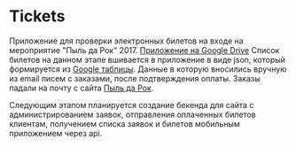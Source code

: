 # Tickets
Приложение для проверки электронных билетов на входе на мероприятие "Пыль да Рок" 2017. 
[Приложение на Google Drive](https://drive.google.com/file/d/0B7sRZONV4mU_ckdtaDlmU0h1RFU/view?usp=sharing)
Список билетов на данном этапе вшивается в приложение в виде json, который формируется из [Google таблицы](https://docs.google.com/spreadsheets/d/1ryts8xf4MW8d2NgDlJ2N0gSSgCrV6vDHZ9ARzbGAveE/edit?usp=sharing). Данные в которую вносились вручную из email писем с  заказами, после подтверждения оплаты.
Заказы падали на почту с сайта [Пыль да Рок](http://пыль-да-рок.рф).

Следующим этапом планируется создание бекенда для сайта с администрированием заявок, отправления оплаченных билетов клиентам, получением списка заявок и билетов мобильным приложением через api. 
